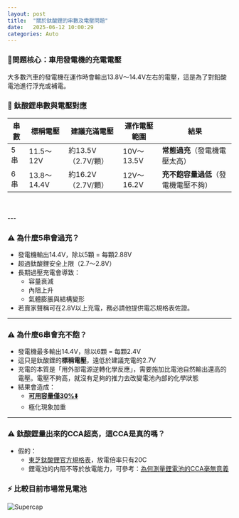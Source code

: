 ```yaml
---
layout: post
title:  "關於鈦酸鋰的串數及電壓問題"
date:   2025-06-12 10:00:29
categories: Auto
---
```



### 🔧問題核心：車用發電機的充電電壓
大多數汽車的發電機在運作時會輸出13.8V～14.4V左右的電壓，這是為了對鉛酸電池進行浮充或補電。

### 🔋 鈦酸鋰串數與電壓對應

| 串數 | 標稱電壓 | 建議充滿電壓 | 運作電壓範圍 | 結果 |
|------|-----------|----------------|----------------|------|
| 5串 | 11.5～12V | 約13.5V（2.7V/顆） | 10V～13.5V | **常態過充**（發電機電壓太高） |
| 6串 | 13.8～14.4V | 約16.2V（2.7V/顆） | 12V～16.2V | **充不飽容量過低**（發電機電壓不夠） |

<br>
<br>
---

### ⚠️ 為什麼5串會過充？

- 發電機輸出14.4V，除以5顆 = 每顆2.88V  
- 超過鈦酸鋰安全上限（2.7～2.8V）
- 長期過壓充電會導致：
  - 容量衰減
  - 內阻上升
  - 氣體膨脹與結構變形
- 若賣家聲稱可在2.8V以上充電，務必請他提供電芯規格表佐證。

---

### ⚠️ 為什麼6串會充不飽？

- 發電機最多輸出14.4V，除以6顆 = 每顆2.4V  
- 這只是鈦酸鋰的**標稱電壓**，遠低於建議充電的2.7V
- 充電的本質是「用外部電源逆轉化學反應」，需要施加比電池自然輸出還高的電壓。電壓不夠高，就沒有足夠的推力去改變電池內部的化學狀態
- 結果會造成：  
  - [**可用容量僅30%⬇️**](https://attach.mobile01.com/attach/202507/mobile01-f1b4345d1112dee159b1baa62a8da6ef.png)
  - 極化現象加重

---

### ⚠️ 鈦酸鋰量出來的CCA超高，這CCA是真的嗎？

- 假的：  
  - [東芝鈦酸鋰官方規格表](https://www.global.toshiba/ww/products-solutions/battery/scib/product-next/product/cell/high-energy.html)，放電倍率只有20C
  - 鋰電池的内阻不等於放電能力，可參考：[為何測量鋰電池的CCA毫無意義](https://1stbenz.github.io/2025/about-cca.html) 

### ⚡ 比較目前市場常見電池

![Supercap](https://attach.mobile01.com/attach/202505/mobile01-2fd84b5d0678545af2b7bb8b82d1469d.png)

